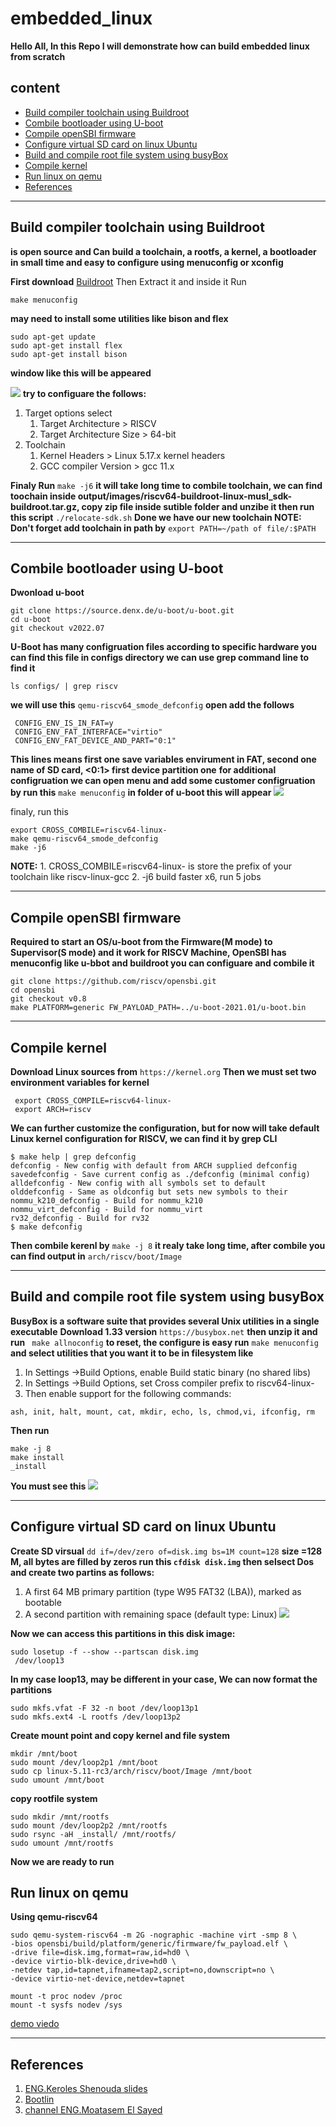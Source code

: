 # embedded_linux
**Hello All, In this Repo I will demonstrate how can build embedded linux from scratch**
## content 
- [Build compiler toolchain using Buildroot](#build-compiler-toolchain-using-Buildroot)
- [Combile bootloader using U-boot](#combile-bootloader-using-U-boot)
- [Compile openSBI firmware](#compile-openSBI-firmware)
- [Configure virtual SD card on linux Ubuntu](#configare-virtual-SD-card-on-linux-Ubuntu)
- [Build and compile root file system using busyBox](#build-and-compile-root-file-system-using-busyBox)
- [Compile kernel](#compile-kernel) 
- [Run linux on qemu](#Run-linux-on-qemu) 
- [References](#References) 
***
## Build compiler toolchain using Buildroot
**is open source and Can build a toolchain, a rootfs, a kernel, a bootloader in small time
and easy to configure using menuconfig or xconfig**

**First download** [Buildroot](https://buildroot.org/)
Then Extract it and inside it Run 

```
make menuconfig
```
**may need to install some utilities like bison and flex**

```
sudo apt-get update
sudo apt-get install flex
sudo apt-get install bison
```

**window like this will be appeared** 

![](https://github.com/bassamkhamis/embedded_linux/blob/main/Buildroot.png)
**try to configuare the follows:**
1. Target options select
   1. Target Architecture > RISCV
   2. Target Architecture Size > 64-bit
2. Toolchain
   1. Kernel Headers > Linux 5.17.x kernel headers
   2. GCC compiler Version > gcc 11.x

**Finaly Run** `make -j6`
**it will take long time to combile toolchain, we can find toochain inside output/images/riscv64-buildroot-linux-musl_sdk-buildroot.tar.gz, copy zip file inside sutible folder and unzibe it then run this script** `./relocate-sdk.sh`
**Done we have our new toolchain
NOTE: Don't forget add toolchain in path by** `export PATH=~/path of file/:$PATH`

***

## Combile bootloader using U-boot
 **Dwonload u-boot** 
 
 ```
 git clone https://source.denx.de/u-boot/u-boot.git
 cd u-boot
git checkout v2022.07
```
**U-Boot has many configruation files according to specific hardware you can find this file in configs directory we can use grep command line to find it**

```
ls configs/ | grep riscv
```

**we will use this** `qemu-riscv64_smode_defconfig` **open add the follows**

```
 CONFIG_ENV_IS_IN_FAT=y
 CONFIG_ENV_FAT_INTERFACE="virtio"
 CONFIG_ENV_FAT_DEVICE_AND_PART="0:1"
```

**This lines means first one save variables envirument in FAT, second one <virtio> name of SD card, <0:1> first device partition one**
**for additional configruation we can open menu and add some customer configruation by run this** `make menuconfig` **in folder of u-boot
   this will appear** 
   ![](https://github.com/bassamkhamis/embedded_linux/blob/main/u-boot.png)
   
   finaly, run this
   
   ```
   export CROSS_COMBILE=riscv64-linux-
   make qemu-riscv64_smode_defconfig
   make -j6
   ```
   **NOTE:**
           1. CROSS_COMBILE=riscv64-linux- is store the prefix of your toolchain like riscv-linux-gcc
           2. -j6 build faster x6, run 5 jobs
   
***
## Compile openSBI firmware
**Required to start an OS/u-boot from the Firmware(M mode) to Supervisor(S mode) and it work for RISCV Machine, OpenSBI has menuconfig like u-bbot and buildroot you can configuare and combile it**
   
```
git clone https://github.com/riscv/opensbi.git
cd opensbi
git checkout v0.8
make PLATFORM=generic FW_PAYLOAD_PATH=../u-boot-2021.01/u-boot.bin   
```
***
   
## Compile kernel  
 **Download Linux sources from** `https://kernel.org` **Then we must set two environment variables for kernel**
   
```
 export CROSS_COMPILE=riscv64-linux-
 export ARCH=riscv  
```
**We can further customize the configuration, but for now will take default Linux kernel configuration for RISCV, we can find it by grep CLI**
   
   ```
 $ make help | grep defconfig
defconfig - New config with default from ARCH supplied defconfig
savedefconfig - Save current config as ./defconfig (minimal config)
alldefconfig - New config with all symbols set to default
olddefconfig - Same as oldconfig but sets new symbols to their
nommu_k210_defconfig - Build for nommu_k210
nommu_virt_defconfig - Build for nommu_virt
rv32_defconfig - Build for rv32
$ make defconfig
   ```
  **Then combile kerenl by** `make -j 8` **it realy take long time, after combile you can find output in** `arch/riscv/boot/Image`   
   
***
   
## Build and compile root file system using busyBox
**BusyBox is a software suite that provides several Unix utilities in a single executable**
**Download 1.33 version** `https://busybox.net` **then unzip it and run** ` make allnoconfig` **to reset, the configure is easy run** `make menuconfig` **and select utilities that you want it to be in filesystem like**
   
1. In Settings →Build Options, enable Build static binary (no shared libs)
2. In Settings →Build Options, set Cross compiler prefix to riscv64-linux-
3. Then enable support for the following commands:
   
`ash, init, halt, mount, cat, mkdir, echo, ls, chmod,vi, ifconfig, rm`
   
 **Then run** 
   ```
   make -j 8
   make install
   _install
   
   ```
   **You must see this**
    ![](https://github.com/bassamkhamis/embedded_linux/blob/main/linux%20tree.png)   
   
   
 *** 
   
   
## Configure virtual SD card on linux Ubuntu 
**Create SD virsual** `dd if=/dev/zero of=disk.img bs=1M count=128` **size =128 M, all bytes are filled by zeros
run this `cfdisk disk.img`  then selsect Dos and create two partins as follows:**
   
   1. A first 64 MB primary partition (type W95 FAT32 (LBA)), marked as bootable
   2. A second partition with remaining space (default type: Linux)
![](https://github.com/bassamkhamis/embedded_linux/blob/main/SD_format.png)
   
   **Now we can access this partitions in this disk image:**
   
   ```
   sudo losetup -f --show --partscan disk.img
    /dev/loop13

   ```
   
   **In my case loop13, may be different in your case, We can now format the partitions**
   
   ```
   sudo mkfs.vfat -F 32 -n boot /dev/loop13p1
   sudo mkfs.ext4 -L rootfs /dev/loop13p2

   ```
   **Create mount point and copy kernel and file system**
   
   ```
   mkdir /mnt/boot
   sudo mount /dev/loop2p1 /mnt/boot
   sudo cp linux-5.11-rc3/arch/riscv/boot/Image /mnt/boot
   sudo umount /mnt/boot
   ```
   **copy rootfile system**
   ```
   sudo mkdir /mnt/rootfs
   sudo mount /dev/loop2p2 /mnt/rootfs
   sudo rsync -aH _install/ /mnt/rootfs/
   sudo umount /mnt/rootfs
   
   ```
**Now we are ready to run**


## Run linux on qemu
**Using qemu-riscv64**
   
   ```
  sudo qemu-system-riscv64 -m 2G -nographic -machine virt -smp 8 \
-bios opensbi/build/platform/generic/firmware/fw_payload.elf \
-drive file=disk.img,format=raw,id=hd0 \
-device virtio-blk-device,drive=hd0 \
-netdev tap,id=tapnet,ifname=tap2,script=no,downscript=no \
-device virtio-net-device,netdev=tapnet 
   ```
   
   ```
mount -t proc nodev /proc
mount -t sysfs nodev /sys
   ```
[demo viedo](https://drive.google.com/drive/folders/1BspgTYwvK53VdBDBNc1VzwBbZp8ZT3_X?usp=sharing)
  
***
   
## References
   1. [ENG.Keroles Shenouda slides](https://l.facebook.com/l.php?u=https%3A%2F%2Fdrive.google.com%2Fdrive%2Fmobile%2Ffolders%2F1rHnM5Q70x2f1bcMJORJjZJ_GvnDiNfo_%3Ffbclid%3DIwAR0wRfBsWWplRAI7yFiA8voYWkk0Y4GIXAQHpSWnl4hIFJer6bC4RXH4_WU&h=AT2d2Fc_XP7UkP5lTFiDTFRGz21onsxE5ZhHOBGVkYraZciENKc0AbZmKb7KCZaL0kAHHESP5_ga-hQbIYcg4u8BxQs_DH6mQ5zQPaJ7tUtgg2lauyIl-SOvJqCJfKzs4icKMQ)
   2. [Bootlin](https://riscv.org/news/2020/12/embedded-linux-from-scratch-in-45-minutes-on-risc-v-bootlin/)
   3. [channel ENG.Moatasem El Sayed](https://www.youtube.com/watch?v=8hP-oQ242B8&list=PLkH1REggdbJpFXAzQqpjZgV1oghPsf9OH&index=17)
